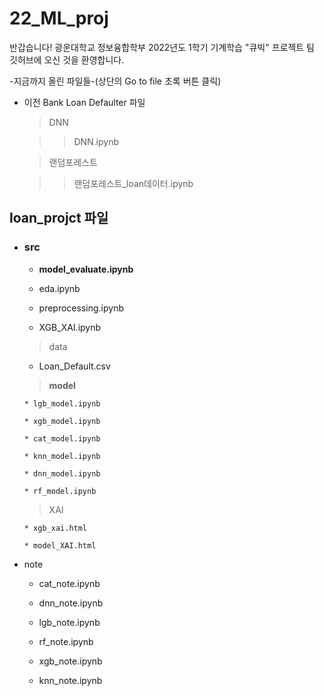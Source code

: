# 22_ML_proj

반갑습니다!
광운대학교 정보융합학부 2022년도 1학기 기계학습 "큐빅" 프로젝트 팀 깃허브에 오신 것을 환영합니다.

-지금까지 올린 파일들-(상단의 Go to file 초록 버튼 클릭)  

- 이전 Bank Loan Defaulter 파일  

  > DNN  
    
  > > DNN.ipynb  

  > 랜덤포레스트

  > > 랜덤포레스트_loan데이터.ipynb  

## loan_projct 파일  
  
* ### src  
  
  * **model_evaluate.ipynb**    
  
  * eda.ipynb  
  
  * preprocessing.ipynb  
  
  * XGB_XAI.ipynb   

  > data  
    
    * Loan_Default.csv   

  > **model**  

      * lgb_model.ipynb  

      * xgb_model.ipynb  

      * cat_model.ipynb  
  
      * knn_model.ipynb  
  
      * dnn_model.ipynb  

      * rf_model.ipynb  

  > XAI  
  
      * xgb_xai.html  
  
      * model_XAI.html  
  
* note  
  
  * cat_note.ipynb  
  
  * dnn_note.ipynb  
  
  * lgb_note.ipynb  
  
  * rf_note.ipynb  
  
  * xgb_note.ipynb  
  
  * knn_note.ipynb  


